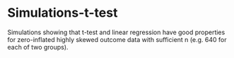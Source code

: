 # Simulations-t-test
Simulations showing that t-test and linear regression have good properties for zero-inflated highly skewed outcome data with sufficient n (e.g. 640 for each of two groups). 
